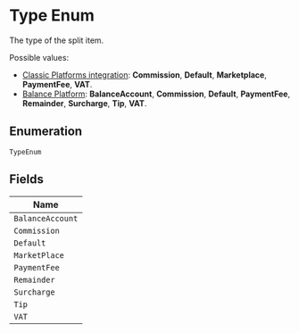 
# Type Enum

The type of the split item.

Possible values:

* [Classic Platforms integration](https://docs.adyen.com/marketplaces-and-platforms/classic): **Commission**, **Default**, **Marketplace**, **PaymentFee**, **VAT**.
* [Balance Platform](https://docs.adyen.com/marketplaces-and-platforms): **BalanceAccount**, **Commission**, **Default**, **PaymentFee**, **Remainder**, **Surcharge**, **Tip**, **VAT**.

## Enumeration

`TypeEnum`

## Fields

| Name |
|  --- |
| `BalanceAccount` |
| `Commission` |
| `Default` |
| `MarketPlace` |
| `PaymentFee` |
| `Remainder` |
| `Surcharge` |
| `Tip` |
| `VAT` |

